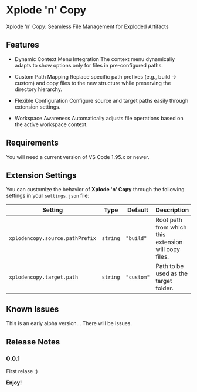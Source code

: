 # Xplode 'n' Copy

Xplode 'n' Copy: Seamless File Management for Exploded Artifacts

## Features

* Dynamic Context Menu Integration
  The context menu dynamically adapts to show options only for files in pre-configured paths.

* Custom Path Mapping
  Replace specific path prefixes (e.g., build → custom) and copy files to the new structure while preserving the directory hierarchy.

* Flexible Configuration
  Configure source and target paths easily through extension settings.

* Workspace Awareness
  Automatically adjusts file operations based on the active workspace context.

## Requirements

You will need a current version of VS Code 1.95.x or newer.

## Extension Settings

You can customize the behavior of **Xplode 'n' Copy** through the following settings in your `settings.json` file:


| **Setting**                        | **Type**   | **Default** | **Description**                                    |
|------------------------------------|------------|-------------|----------------------------------------------------|
| `xplodencopy.source.pathPrefix`    | `string`   | `"build"`   | Root path from which this extension will copy files. |
| `xplodencopy.target.path`          | `string`   | `"custom"`  | Path to be used as the target folder.               |


## Known Issues

This is an early alpha version... There will be issues.

## Release Notes

### 0.0.1

First relase ;)

**Enjoy!**